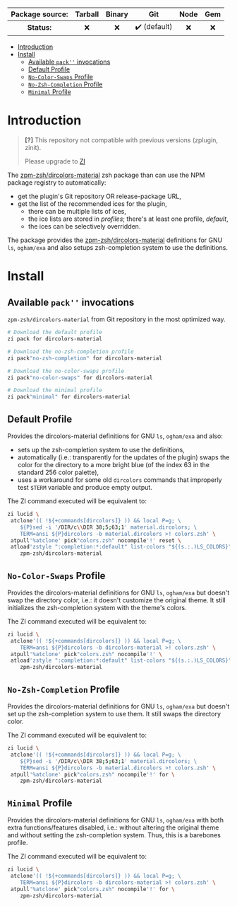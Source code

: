 <h3>

| **Package source:** | Tarball | Binary |             Git              | Node | Gem |
| :-----------------: | :-----: | :----: | :--------------------------: | :--: | :-: |
|     **Status:**     |   :x:   |  :x:   | :heavy_check_mark: (default) | :x:  | :x: |

</h3>

- [Introduction](#introduction)
- [Install](#install)
	- [Available `pack''` invocations](#available-pack-invocations)
	- [Default Profile](#default-profile)
	- [`No-Color-Swaps` Profile](#no-color-swaps-profile)
	- [`No-Zsh-Completion` Profile](#no-zsh-completion-profile)
	- [`Minimal` Profile](#minimal-profile)

# Introduction

> **[?]**
> This repository not compatible with previous versions (zplugin, zinit).
>
> Please upgrade to [ZI](https://github.com/z-shell-zi)

The [zpm-zsh/dircolors-material](https://github.com/zpm-zsh/dircolors-material) zsh package than can use the NPM package registry to automatically:

-   get the plugin's Git repository OR release-package URL,
-   get the list of the recommended ices for the plugin,
    -   there can be multiple lists of ices,
    -   the ice lists are stored in _profiles_; there's at least one profile, _default_,
    -   the ices can be selectively overridden.

The package provides the [zpm-zsh/dircolors-material](https://github.com/zpm-zsh/dircolors-material) definitions for GNU `ls`, `ogham/exa` and also setups zsh-completion system to use the definitions.

# Install

## Available `pack''` invocations

`zpm-zsh/dircolors-material` from Git repository in the most optimized way.

```zsh
# Download the default profile
zi pack for dircolors-material

# Download the no-zsh-completion profile
zi pack"no-zsh-completion" for dircolors-material

# Download the no-color-swaps profile
zi pack"no-color-swaps" for dircolors-material

# Download the minimal profile
zi pack"minimal" for dircolors-material
```

## Default Profile

Provides the dircolors-material definitions for GNU `ls`, `ogham/exa` and also:

-   sets up the zsh-completion system to use the definitions,
-   automatically (i.e.: transparently for the updates of the plugin) swaps the
    color for the directory to a more bright blue (of the index 63 in the standard
    256 color palette),
-   uses a workaround for some old `dircolors` commands that improperly test
    `$TERM` variable and produce empty output.

The ZI command executed will be equivalent to:

```zsh
zi lucid \
 atclone'(( !${+commands[dircolors]} )) && local P=g; \
    ${P}sed -i '/DIR/c\\DIR 38;5;63;1' material.dircolors; \
    TERM=ansi ${P}dircolors -b material.dircolors >! colors.zsh' \
 atpull'%atclone' pick"colors.zsh" nocompile'!' reset \
 atload'zstyle ":completion:*:default" list-colors "${(s.:.)LS_COLORS}";' for \
    zpm-zsh/dircolors-material
```

## `No-Color-Swaps` Profile

Provides the dircolors-material definitions for GNU `ls`, `ogham/exa` but
doesn't swap the directory color, i.e.: it doesn't customize the original theme.
It still initializes the zsh-completion system with the theme's colors.

The ZI command executed will be equivalent to:

```zsh
zi lucid \
 atclone'(( !${+commands[dircolors]} )) && local P=g; \
    TERM=ansi ${P}dircolors -b dircolors-material >! colors.zsh' \
 atpull'%atclone' pick"colors.zsh" nocompile'!' \
 atload'zstyle ":completion:*:default" list-colors "${(s.:.)LS_COLORS}";' for \
    zpm-zsh/dircolors-material
```

## `No-Zsh-Completion` Profile

Provides the dircolors-material definitions for GNU `ls`, `ogham/exa` but
doesn't set up the zsh-completion system to use them. It still swaps the
directory color.

The ZI command executed will be equivalent to:

```zsh
zi lucid \
 atclone'(( !${+commands[dircolors]} )) && local P=g; \
    ${P}sed -i '/DIR/c\\DIR 38;5;63;1' material.dircolors; \
    TERM=ansi ${P}dircolors -b material.dircolors >! colors.zsh' \
 atpull'%atclone' pick"colors.zsh" nocompile'!' for \
    zpm-zsh/dircolors-material
```

## `Minimal` Profile

Provides the dircolors-material definitions for GNU `ls`, `ogham/exa` with both
extra functions/features disabled, i.e.: without altering the original theme and
without setting the zsh-completion system. Thus, this is a barebones profile.

The ZI command executed will be equivalent to:

```zsh
zi lucid \
 atclone'(( !${+commands[dircolors]} )) && local P=g; \
    TERM=ansi ${P}dircolors -b dircolors-material >! colors.zsh' \
 atpull'%atclone' pick"colors.zsh" nocompile'!' for \
    zpm-zsh/dircolors-material
```
